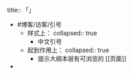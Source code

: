 title:: 「」

- #博客/访客/引号
	- 样式上：
	  collapsed:: true
		- 中文引号
	- 起到作用上：
	  collapsed:: true
		- 提示大纲本层有可浏览的 [[页面]]
-